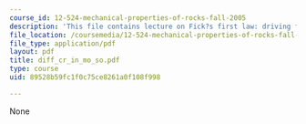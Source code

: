 ```yaml
---
course_id: 12-524-mechanical-properties-of-rocks-fall-2005
description: 'This file contains lecture on Fick?s first law: driving force.'
file_location: /coursemedia/12-524-mechanical-properties-of-rocks-fall-2005/89528b59fc1f0c75ce8261a0f108f998_diff_cr_in_mo_so.pdf
file_type: application/pdf
layout: pdf
title: diff_cr_in_mo_so.pdf
type: course
uid: 89528b59fc1f0c75ce8261a0f108f998

---
```

None